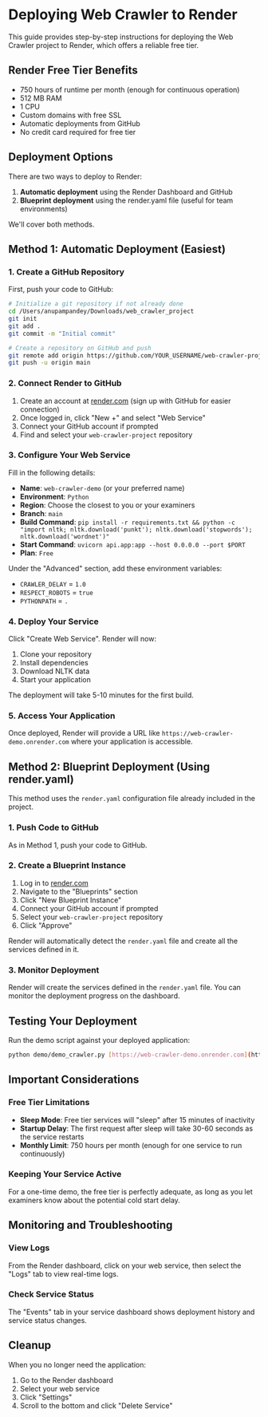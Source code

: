 # Deploying Web Crawler to Render

This guide provides step-by-step instructions for deploying the Web Crawler project to Render, which offers a reliable free tier.

## Render Free Tier Benefits

- 750 hours of runtime per month (enough for continuous operation)
- 512 MB RAM
- 1 CPU
- Custom domains with free SSL
- Automatic deployments from GitHub
- No credit card required for free tier

## Deployment Options

There are two ways to deploy to Render:

1. **Automatic deployment** using the Render Dashboard and GitHub
2. **Blueprint deployment** using the render.yaml file (useful for team environments)

We'll cover both methods.

## Method 1: Automatic Deployment (Easiest)

### 1. Create a GitHub Repository

First, push your code to GitHub:

```bash
# Initialize a git repository if not already done
cd /Users/anupampandey/Downloads/web_crawler_project
git init
git add .
git commit -m "Initial commit"

# Create a repository on GitHub and push
git remote add origin https://github.com/YOUR_USERNAME/web-crawler-project.git
git push -u origin main
```

### 2. Connect Render to GitHub

1. Create an account at [render.com](https://render.com) (sign up with GitHub for easier connection)
2. Once logged in, click "New +" and select "Web Service"
3. Connect your GitHub account if prompted
4. Find and select your `web-crawler-project` repository

### 3. Configure Your Web Service

Fill in the following details:

- **Name**: `web-crawler-demo` (or your preferred name)
- **Environment**: `Python`
- **Region**: Choose the closest to you or your examiners
- **Branch**: `main`
- **Build Command**: `pip install -r requirements.txt && python -c "import nltk; nltk.download('punkt'); nltk.download('stopwords'); nltk.download('wordnet')"`
- **Start Command**: `uvicorn api.app:app --host 0.0.0.0 --port $PORT`
- **Plan**: `Free`

Under the "Advanced" section, add these environment variables:
- `CRAWLER_DELAY` = `1.0`
- `RESPECT_ROBOTS` = `true`
- `PYTHONPATH` = `.`

### 4. Deploy Your Service

Click "Create Web Service". Render will now:
1. Clone your repository
2. Install dependencies
3. Download NLTK data
4. Start your application

The deployment will take 5-10 minutes for the first build.

### 5. Access Your Application

Once deployed, Render will provide a URL like `https://web-crawler-demo.onrender.com` where your application is accessible.

## Method 2: Blueprint Deployment (Using render.yaml)

This method uses the `render.yaml` configuration file already included in the project.

### 1. Push Code to GitHub

As in Method 1, push your code to GitHub.

### 2. Create a Blueprint Instance

1. Log in to [render.com](https://render.com)
2. Navigate to the "Blueprints" section
3. Click "New Blueprint Instance"
4. Connect your GitHub account if prompted
5. Select your `web-crawler-project` repository
6. Click "Approve"

Render will automatically detect the `render.yaml` file and create all the services defined in it.

### 3. Monitor Deployment

Render will create the services defined in the `render.yaml` file. You can monitor the deployment progress on the dashboard.

## Testing Your Deployment

Run the demo script against your deployed application:

```bash
python demo/demo_crawler.py [https://web-crawler-demo.onrender.com](https://web-crawler-project-r685.onrender.com) https://www.example.com
```

## Important Considerations

### Free Tier Limitations

- **Sleep Mode**: Free tier services will "sleep" after 15 minutes of inactivity
- **Startup Delay**: The first request after sleep will take 30-60 seconds as the service restarts
- **Monthly Limit**: 750 hours per month (enough for one service to run continuously)

### Keeping Your Service Active

For a one-time demo, the free tier is perfectly adequate, as long as you let examiners know about the potential cold start delay.

## Monitoring and Troubleshooting

### View Logs

From the Render dashboard, click on your web service, then select the "Logs" tab to view real-time logs.

### Check Service Status

The "Events" tab in your service dashboard shows deployment history and service status changes.

## Cleanup

When you no longer need the application:

1. Go to the Render dashboard
2. Select your web service
3. Click "Settings"
4. Scroll to the bottom and click "Delete Service"
